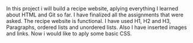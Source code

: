 In this project i will build a recipe website, aplying everything I learned about HTML and Git so far.
I have finalized all the assignments that were asked. The recipe website is functional. I have used H1, H2 and H3, Paragraphs, ordered lists and unordered lists. Also I have inserted images and links.
Now i would like to aply some basic CSS.
